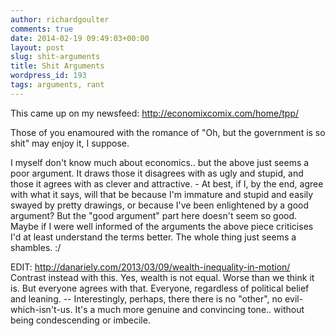```yaml
---
author: richardgoulter
comments: true
date: 2014-02-19 09:49:03+00:00
layout: post
slug: shit-arguments
title: Shit Arguments
wordpress_id: 193
tags: arguments, rant
---
```


This came up on my newsfeed:
http://economixcomix.com/home/tpp/

Those of you enamoured with the romance of "Oh, but the government is so shit" may enjoy it, I suppose.

I myself don't know much about economics.. but the above just seems a poor argument.
It draws those it disagrees with as ugly and stupid, and those it agrees with as clever and attractive. - At best, if I, by the end, agree with what it says, will that be because I'm immature and stupid and easily swayed by pretty drawings, or because I've been enlightened by a good argument?
But the "good argument" part here doesn't seem so good. Maybe if I were well informed of the arguments the above piece criticises I'd at least understand the terms better. The whole thing just seems a shambles. :/

EDIT: http://danariely.com/2013/03/09/wealth-inequality-in-motion/
Contrast instead with this. Yes, wealth is not equal. Worse than we think it is.
But everyone agrees with that. Everyone, regardless of political belief and leaning.
-- Interestingly, perhaps, there there is no "other", no evil-which-isn't-us.
It's a much more genuine and convincing tone.. without being condescending or imbecile.
